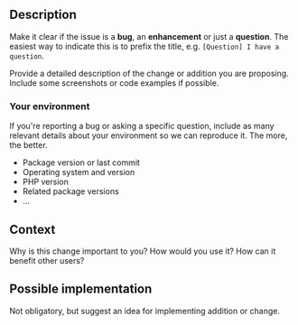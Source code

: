 ## Description

Make it clear if the issue is a **bug**, an **enhancement** or just a **question**. The easiest way to indicate this is to prefix the title, e.g. `[Question] I have a question`.

Provide a detailed description of the change or addition you are proposing. Include some screenshots or code examples if possible.

### Your environment

If you're reporting a bug or asking a specific question, include as many relevant details about your environment so we can reproduce it. The more, the better.

- Package version or last commit
- Operating system and version
- PHP version
- Related package versions
- …

## Context

Why is this change important to you? How would you use it? How can it benefit other users?

## Possible implementation

Not obligatory, but suggest an idea for implementing addition or change.
